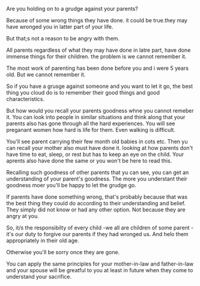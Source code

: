 
Are you holding on to a grudge against your parents?

Because of some wrong things they have done. it could be true.they may have wronged you in latter part of your life. 

But that;s not a reason to be angry with them.

All parents regardless of what they may have done in latre part, have done immense things for their children. the problem is we cannot remember it.

The most work of parenting has been done before you and i were 5 years old. But we cannot remember it.

So if you have a grusge against someone and you want to let it go, the best thing you cloud do is to remember their good things and good characteristics. 

But how would you recall your parents goodness whne you cannot remeber it. You can look into people in similar situations and think along that your parents also has gone through all the hard experiences. You will see preganant women how hard is life for them. Even walking is difficult.

You'll see parent carrying their few month old babies in cots etc. Then yu can recall your mother also must have done it. looking at how parents don't have time to eat, sleep, or rest but has to keep an eye on the child. Your aprents also have done the same or you won't be here to read this. 

Recalling such goodness of other parents that yu can see, you can get an understanding of your parent's goodness. The more you understant their goodness moer you'll be happy to let the grudge go. 

If parents have done something wrong, that's probably because that was the best thing they could do according to their understanding and belief. They simply did not know or had any other option. Not because they are angry at you.

So, it/s the responsibilty of every child -we all are children of some parent - it's our duty to forgive our parents if they had wronged us. And helo them appropriately in their old age. 


Otherwise you'll be sorry once they are gone. 

You can apply the same principles for your mother-in-law and father-in-law and your spouse will be greatful to you at least in future when they come to understand your sacrifice. 